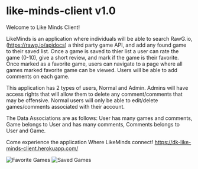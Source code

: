 # like-minds-client v1.0

Welcome to Like Minds Client!

LikeMinds is an application where individuals will be able to search RawG.io, (https://rawg.io/apidocs) a third party game API, and add any found game to their saved list. Once a game is saved to thier list a user can rate the game (0-10), give a short review, and mark if the game is their favorite. Once marked as a favorite game, users can navigate to a page where all games marked favorite game can be viewed. Users will be able to add comments on each game.

This application has 2 types of users, Normal and Admin. Admins will have access rights that will allow them to delete any comment/comments that may be offensive. Normal users will only be able to edit/delete games/comments associated with their account.

The Data Associations are as follows: User has many games and comments, Game belongs to User and has many comments, Comments belongs to User and Game.

Come experience the application Where LikeMinds connect! https://dk-like-minds-client.herokuapp.com/


![Favorite Games](https://user-images.githubusercontent.com/36709518/114637878-58942d00-9c98-11eb-9ab2-fa6a55f107a2.png)
![Saved Games](https://user-images.githubusercontent.com/36709518/114637980-95f8ba80-9c98-11eb-83e8-9ae6e1022529.png)
